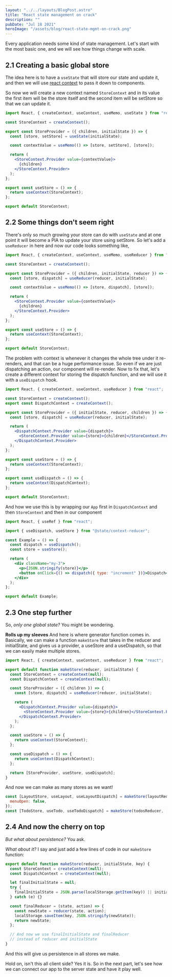 ```yaml
---
layout: "../../layouts/BlogPost.astro"
title: "React state management on crack"
description: ""
pubDate: "Jul 18 2021"
heroImage: "/assets/blog/react-state-mgmt-on-crack.png"
---
```


Every application needs some kind of state management. Let's start with the most basic one, and we will see how things change with scale.

## 2.1 Creating a basic global store

The idea here is to have a `useState` that will store our state and update it, and then we will use [react context](https://reactjs.org/docs/context.html) to pass it down to components.

So now we will create a new context named `StoreContext` and in its value the first item will be the store itself and the second item will be setStore so that we can update it.

```jsx
import React, { createContext, useContext, useMemo, useState } from "react";

const StoreContext = createContext();

export const StoreProvider = ({ children, initialState }) => {
  const [store, setStore] = useState(initialState);

  const contextValue = useMemo(() => [store, setStore], [store]);

  return (
    <StoreContext.Provider value={contextValue}>
      {children}
    </StoreContext.Provider>
  );
};

export const useStore = () => {
  return useContext(StoreContext);
};

export default StoreContext;
```

## 2.2 Some things don't seem right

There's only so much growing your store can do with `useState` and at one point it will become a PIA to update your store using setStore. So let's add a `useReducer` in here and now our code looks something like,

```jsx
import React, { createContext, useContext, useMemo, useReducer } from "react";

const StoreContext = createContext();

export const StoreProvider = ({ children, initialState, reducer }) => {
  const [store, dispatch] = useReducer(reducer, initialState);

  const contextValue = useMemo(() => [store, dispatch], [store]);

  return (
    <StoreContext.Provider value={contextValue}>
      {children}
    </StoreContext.Provider>
  );
};

export const useStore = () => {
  return useContext(StoreContext);
};

export default StoreContext;
```

The problem with context is whenever it changes the whole tree under it re-renders, and that can be a huge performance issue. So even if we are just dispatching an action, our component will re-render. Now to fix that, let's create a different context for storing the dispatch function, and we will use it with a `useDispatch` hook.

```jsx
import React, { createContext, useContext, useReducer } from "react";

const StoreContext = createContext();
export const DispatchContext = createContext();

export const StoreProvider = ({ initialState, reducer, children }) => {
  const [store, dispatch] = useReducer(reducer, initialState);

  return (
    <DispatchContext.Provider value={dispatch}>
      <StoreContext.Provider value={store}>{children}</StoreContext.Provider>
    </DispatchContext.Provider>
  );
};

export const useStore = () => {
  return useContext(StoreContext);
};

export const useDispatch = () => {
  return useContext(DispatchContext);
};

export default StoreContext;
```

And how we use this is by wrapping our `App` first in `DispatchContext` and then `StoreContext` and then in our component

```jsx
import React, { useRef } from "react";

import { useDispatch, useStore } from "@state/context-reducer";

const Example = () => {
  const dispatch = useDispatch();
  const store = useStore();

  return (
    <div className="my-3">
      <p>{JSON.stringify(store)}</p>
      <button onClick={() => dispatch({ type: "increment" })}>Dispatch</button>
    </div>
  );
};

export default Example;
```

## 2.3 One step further

So, _only one global state?_ You might be wondering.

**Rolls up my sleeves** And here is where generator function comes in. Basically, we can make a function `makeStore` that takes in the reducer and initialState, and gives us a provider, a useStore and a useDispatch, so that we can easily make multiple stores.

```jsx
import React, { createContext, useContext, useReducer } from "react";

export default function makeStore(reducer, initialState) {
  const StoreContext = createContext(null);
  const DispatchContext = createContext(null);

  const StoreProvider = ({ children }) => {
    const [store, dispatch] = useReducer(reducer, initialState);

    return (
      <DispatchContext.Provider value={dispatch}>
        <StoreContext.Provider value={store}>{children}</StoreContext.Provider>
      </DispatchContext.Provider>
    );
  };

  const useStore = () => {
    return useContext(StoreContext);
  };

  const useDispatch = () => {
    return useContext(DispatchContext);
  };

  return [StoreProvider, useStore, useDispatch];
}
```

And now we can make as many stores as we want!

```jsx
const [LayoutStore, useLayout, useLayoutDispatch] = makeStore(layoutReducer, {
  menuOpen: false,
});
const [TodoStore, useTodo, useTodoDispatch] = makeStore(todosReducer, []);
```

## 2.4 And now the cherry on top

_But what about persistence?_ You ask.

_What about it?_ I say and just add a few lines of code in our `makeStore` function:

```jsx
export default function makeStore(reducer, initialState, key) {
  const StoreContext = createContext(null);
  const DispatchContext = createContext(null);

  let finalInitialState = null;
  try {
    finalInitialState = JSON.parse(localStorage.getItem(key)) || initialState;
  } catch (e) {}

  const finalReducer = (state, action) => {
    const newState = reducer(state, action);
    localStorage.saveItem(key, JSON.stringify(newState));
    return newState;
  };

  // And now we use finalInitialState and finalReducer
  // instead of reducer and initialState
}
```

And this will give us persistence in all stores we make.

Hold on, isn't this all client side? Yes it is. So in the next part, let's see how we can connect our app to the server state and have it play well.
